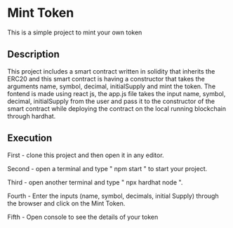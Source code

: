 # Mint Token

This is a simple project to mint your own token

## Description

This project includes a smart contract written in solidity that inherits the ERC20 and this smart contract is having a constructor that takes the arguments name, symbol, decimal, initialSupply and mint the token. The fontend is made using react js, the app.js file takes the input  name, symbol, decimal, initialSupply from the user and pass it to the constructor of the smart contract while deploying the contract on the local running blockchain through hardhat.

## Execution

First - clone this project and then open it in any editor.

Second - open a terminal and type " npm start " to start your project.

Third - open another terminal and type " npx hardhat node ".

Fourth - Enter the inputs (name, symbol, decimals, initial Supply) through the browser and click on the Mint Token.

Fifth - Open console to see the details of your token
```

